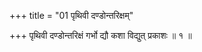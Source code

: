 +++
title = "01 पृथिवी दण्डोन्तरिक्षम्"

+++
पृथिवी दण्डोन्तरिक्षं गर्भो द्यौ कशा विद्युत् प्रकाशः ॥ १ ॥